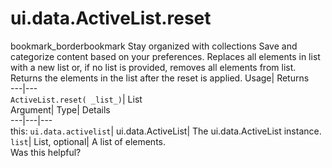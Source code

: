  
#  ui.data.ActiveList.reset
bookmark_borderbookmark Stay organized with collections  Save and categorize content based on your preferences.
Replaces all elements in list with a new list or, if no list is provided, removes all elements from list. 
Returns the elements in the list after the reset is applied.
Usage| Returns  
---|---  
`ActiveList.reset( _list_)`| List  
Argument| Type| Details  
---|---|---  
this: `ui.data.activelist`| ui.data.ActiveList| The ui.data.ActiveList instance.  
`list`| List, optional| A list of elements.  
Was this helpful?
